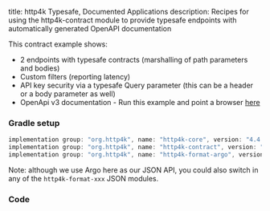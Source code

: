 title: http4k Typesafe, Documented Applications
description: Recipes for using the http4k-contract module to provide typesafe endpoints with automatically generated OpenAPI documentation

This contract example shows:

- 2 endpoints with typesafe contracts (marshalling of path parameters and bodies)
- Custom filters (reporting latency)
- API key security via a typesafe Query parameter (this can be a header or a body parameter as well)
- OpenApi v3 documentation - Run this example and point a browser [here](https://http4k.org/openapi3?url=http%3A%2F%2Flocalhost%3A8000%2Fcontext%2Fdocs%2Fswagger.json)

### Gradle setup

```groovy
implementation group: "org.http4k", name: "http4k-core", version: "4.4.1.0"
implementation group: "org.http4k", name: "http4k-contract", version: "4.4.1.0"
implementation group: "org.http4k", name: "http4k-format-argo", version: "4.4.1.0"
```

Note: although we use Argo here as our JSON API, you could also switch in any of the `http4k-format-xxx` JSON modules. 

### Code [<img class="octocat"/>](https://github.com/http4k/http4k/blob/master/src/docs/cookbook/typesafe_http_contracts/example.kt)

<script src="https://gist-it.appspot.com/https://github.com/http4k/http4k/blob/master/src/docs/cookbook/typesafe_http_contracts/example.kt"></script>

